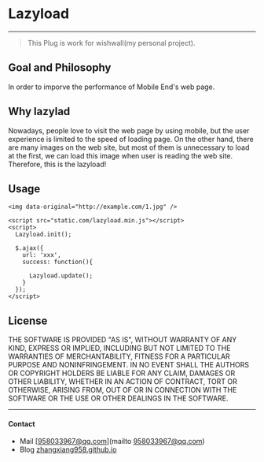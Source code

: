 # Lazyload
---

> This Plug is work for wishwall(my personal project).
## Goal and Philosophy

  In order to imporve the performance of Mobile End's web page.

## Why lazylad

  Nowadays, people love to visit the web page by using mobile, but the user experience is limited to the speed of loading page.
  On the other hand, there are many images on the web site, but most of them is unnecessary to load at the first, we can load this
  image when user is reading the web site.
  Therefore, this is the lazyload!

## Usage

```
<img data-original="http://example.com/1.jpg" />

<script src="static.com/lazyload.min.js"></script>
<script>
  Lazyload.init();

  $.ajax({
    url: 'xxx',
    success: function(){

      Lazyload.update();
    }
  });
</script>
```

## License

  THE SOFTWARE IS PROVIDED "AS IS", WITHOUT WARRANTY OF ANY KIND, EXPRESS OR
IMPLIED, INCLUDING BUT NOT LIMITED TO THE WARRANTIES OF MERCHANTABILITY,
FITNESS FOR A PARTICULAR PURPOSE AND NONINFRINGEMENT. IN NO EVENT SHALL THE
AUTHORS OR COPYRIGHT HOLDERS BE LIABLE FOR ANY CLAIM, DAMAGES OR OTHER
LIABILITY, WHETHER IN AN ACTION OF CONTRACT, TORT OR OTHERWISE, ARISING FROM,
OUT OF OR IN CONNECTION WITH THE SOFTWARE OR THE USE OR OTHER DEALINGS IN THE
SOFTWARE.

---

#### Contact
- Mail [958033967@qq.com](mailto 958033967@qq.com)
- Blog [zhangxiang958.github.io](http://zhangxiang958.github.io "shawn")
